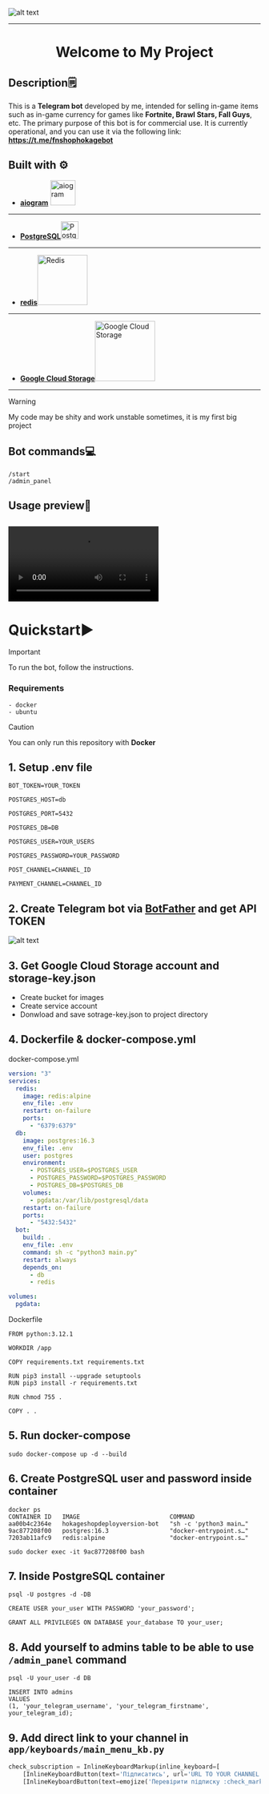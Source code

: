 ![alt text](github_imgs/HokageShop.jpg)

---
<div align="center">
  <h1>Welcome to My Project</h1>
</div>

## Description🗒️

This is a **Telegram bot** developed by me, intended for selling in-game items such as in-game currency for games like **Fortnite, Brawl Stars, Fall Guys**, etc.
The primary purpose of this bot is for commercial use. It is currently operational, and you can use it via the following link: **https://t.me/fnshophokagebot**

## Built with ⚙️
- **[aiogram](https://aiogram.dev/)** <img src="https://docs.aiogram.dev/en/dev-3.x/_static/logo.png" alt="aiogram" width="50"/>

---
- **[PostgreSQL](https://www.postgresql.org/)**<img src="https://upload.wikimedia.org/wikipedia/commons/2/29/Postgresql_elephant.svg" alt="PostgreSQL" width="35"/>

---
- **[redis](https://redis.io/)**<img src="https://upload.wikimedia.org/wikipedia/en/6/6b/Redis_Logo.svg" alt="Redis" width="100"/>

---
- **[Google Cloud Storage](https://cloud.google.com/storage)**<img src="https://upload.wikimedia.org/wikipedia/commons/5/51/Google_Cloud_logo.svg" alt="Google Cloud Storage" width="120"/>

---
>[!WARNING]
>My code may be shity and work unstable sometimes, it is my first big project

## Bot commands💻
```
/start
/admin_panel
```

## Usage preview📲
<video controls src="https://github.com/ke1rro/TelegramShopAiogram/blob/main/github_imgs/usage.gif" title="Title"></video>
---

# Quickstart▶️
>[!IMPORTANT]
>To run the bot, follow the instructions.
### Requirements
```
- docker
- ubuntu
```
>[!CAUTION]
>You can only run this repository with **Docker**

## 1. Setup .env file
```
BOT_TOKEN=YOUR_TOKEN

POSTGRES_HOST=db

POSTGRES_PORT=5432

POSTGRES_DB=DB

POSTGRES_USER=YOUR_USERS

POSTGRES_PASSWORD=YOUR_PASSWORD

POST_CHANNEL=CHANNEL_ID

PAYMENT_CHANNEL=CHANNEL_ID
```

## 2. Create Telegram bot via [BotFather](https://t.me/BotFather) and get API TOKEN
![alt text](github_imgs/BotFather.jpg)

## 3. Get Google Cloud Storage account and **storage-key.json**
- Create bucket for images
- Create service account
- Donwload and save sotrage-key.json to project directory

## 4. Dockerfile & docker-compose.yml
docker-compose.yml
```yml
version: "3"
services:
  redis:
    image: redis:alpine
    env_file: .env
    restart: on-failure
    ports:
      - "6379:6379"
  db:
    image: postgres:16.3
    env_file: .env
    user: postgres
    environment:
      - POSTGRES_USER=$POSTGRES_USER
      - POSTGRES_PASSWORD=$POSTGRES_PASSWORD
      - POSTGRES_DB=$POSTGRES_DB
    volumes:
      - pgdata:/var/lib/postgresql/data
    restart: on-failure
    ports:
      - "5432:5432"
  bot:
    build: .
    env_file: .env
    command: sh -c "python3 main.py"
    restart: always
    depends_on:
      - db
      - redis

volumes:
  pgdata:
```
Dockerfile
```
FROM python:3.12.1

WORKDIR /app

COPY requirements.txt requirements.txt

RUN pip3 install --upgrade setuptools
RUN pip3 install -r requirements.txt

RUN chmod 755 .

COPY . .
```

## 5. Run docker-compose
```
sudo docker-compose up -d --build
```
## 6. Create PostgreSQL user and password inside container
```
docker ps
CONTAINER ID   IMAGE                         COMMAND
aa00b4c2364e   hokageshopdeployversion-bot   "sh -c 'python3 main…"
9ac877208f00   postgres:16.3                 "docker-entrypoint.s…"
7203ab11afc9   redis:alpine                  "docker-entrypoint.s…"

sudo docker exec -it 9ac877208f00 bash
```

## 7. Inside PostgreSQL container
```
psql -U postgres -d -DB

CREATE USER your_user WITH PASSWORD 'your_password';

GRANT ALL PRIVILEGES ON DATABASE your_database TO your_user;
```

## 8. Add yourself to admins table to be able to use `/admin_panel` command
```
psql -U your_user -d DB

INSERT INTO admins
VALUES
(1, 'your_telegram_username', 'your_telegram_firstname', your_telegram_id);
```

## 9. Add direct link to your channel in `app/keyboards/main_menu_kb.py`
```python
check_subscription = InlineKeyboardMarkup(inline_keyboard=[
    [InlineKeyboardButton(text='Підписатись', url='URL TO YOUR CHANNEL')],
    [InlineKeyboardButton(text=emojize('Перевірити підписку :check_mark_button:'), callback_data='check_sub')]])
```
